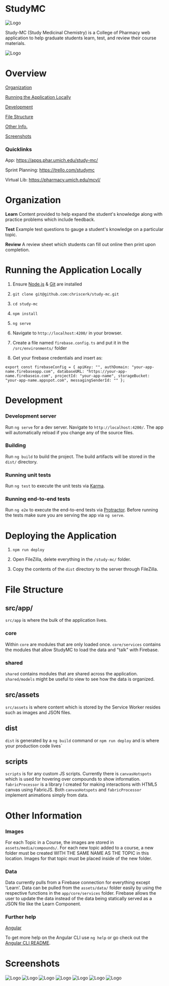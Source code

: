 # StudyMC

<img align="center" src="https://raw.githubusercontent.com/chriscerk/studymc/master/readme/studymc-logo.jpg" alt="Logo">

Study-MC (Study Medicinal Chemistry) is a College of Pharmacy web application to help graduate students learn, test, and review their course materials.

<img align="center" src="https://raw.githubusercontent.com/chriscerk/study-mc/master/readme/lighthouseScore.png" alt="Logo">


# Overview

[Organization](https://github.com/chriscerk/study-mc#organization)

[Running the Application Locally](https://github.com/chriscerk/study-mc#running-the-application-locally)

[Development](https://github.com/chriscerk/study-mc#development)

[File Structure](https://github.com/chriscerk/study-mc#file-structure)

[Other Info.](https://github.com/chriscerk/studymc#other-information)

[Screenshots](https://github.com/chriscerk/studymc#screenshots)

### Quicklinks
App: https://apps.phar.umich.edu/study-mc/

Sprint Planning: https://trello.com/studymc

Virtual Lib: https://pharmacy.umich.edu/mcvl/


# Organization
<strong>Learn</strong>
Content provided to help expand the student's knowledge along with practice problems which include feedback.

<strong>Test</strong>
Example test questions to gauge a student's knowledge on a particular topic.

<strong>Review</strong>
A review sheet which students can fill out online then print upon completion.


# Running the Application Locally


1. Ensure [Node.js](https://nodejs.org/en/) & [Git](https://git-scm.com/downloads) are installed

2. `git clone git@github.com:chriscerk/study-mc.git`

3. `cd study-mc`

4. `npm install`

5. `ng serve` 

6. Navigate to `http://localhost:4200/` in your browser.

7. Create a file named `firebase.config.ts` and put it in the `/src/environments/` folder

8. Get your firebase credentials and insert as:

`export const firebaseConfig = {
    apiKey: "",
    authDomain: "your-app-name.firebaseapp.com",
    databaseURL: "https://your-app-name.firebaseio.com",
    projectId: "your-app-name",
    storageBucket: "your-app-name.appspot.com",
    messagingSenderId: ""
  };`

# Development

### Development server
Run `ng serve` for a dev server. Navigate to `http://localhost:4200/`. The app will automatically reload if you change any of the source files.


### Building

Run `ng build` to build the project. The build artifacts will be stored in the `dist/` directory.


### Running unit tests

Run `ng test` to execute the unit tests via [Karma](https://karma-runner.github.io).


### Running end-to-end tests

Run `ng e2e` to execute the end-to-end tests via [Protractor](http://www.protractortest.org/).
Before running the tests make sure you are serving the app via `ng serve`.


# Deploying the Application

1. `npm run deploy`

2. Open FileZilla, delete everything in the `/study-mc/` folder.

2. Copy the contents of the `dist` directory to the server through FileZilla.


# File Structure

## src/app/
`src/app` is where the bulk of the application lives. 

### core
Within `core` are modules that are only loaded once. `core/services` contains the modules that allow StudyMC to load the data and "talk" with Firebase.

### shared
`shared` contains modules that are shared across the application. `shared/models` might be useful to view to see how the data is organized.

## src/assets
`src/assets` is where content which is stored by the Service Worker resides such as images and JSON files. 

## dist
`dist` is generated by a `ng build` command or `npm run deploy` and is where your production code lives`

## scripts
`scripts` is for any custom JS scripts. Currently there is `canvasHotspots` which is used for hovering over compounds to show information. `fabricProcessor` is a library I created for making interactions with HTML5 canvas using FabricJS. Both `canvasHotspots` and `fabricProcessor` implement animations simply from data.

# Other Information

### Images

For each Topic in a Course, the images are stored in `assets/media/compounds/`. For each new topic added to a course, a new folder must be created WITH THE SAME NAME AS THE TOPIC in this location. Images for that topic must be placed inside of the new folder. 


### Data

Data currently pulls from a Firebase connection for everything except 'Learn'. Data can be pulled from the `assets/data/` folder easily by using the respective functions in the `app/core/services` folder. Firebase allows the user to update the data instead of the data being statically served as a JSON file like the Learn Component.


### Further help

[Angular](https://angular.io)

To get more help on the Angular CLI use `ng help` or go check out the [Angular CLI README](https://github.com/angular/angular-cli/blob/master/README.md).

# Screenshots

<img align="center" src="https://raw.githubusercontent.com/chriscerk/study-mc/master/readme/courses.png" alt="Logo">

<img align="center" src="https://raw.githubusercontent.com/chriscerk/study-mc/master/readme/topics.png" alt="Logo">

<img align="center" src="https://raw.githubusercontent.com/chriscerk/study-mc/master/readme/addingItem.PNG" alt="Logo">

<img align="center" src="https://raw.githubusercontent.com/chriscerk/study-mc/master/readme/mobileCanvas.png" alt="Logo">

<img align="center" src="https://raw.githubusercontent.com/chriscerk/study-mc/master/readme/mobileCourses.png" alt="Logo">

<img align="center" src="https://raw.githubusercontent.com/chriscerk/study-mc/master/readme/mobileQuestion.png" alt="Logo">

<img align="center" src="https://raw.githubusercontent.com/chriscerk/study-mc/master/readme/lighthouseScore.png" alt="Logo">


